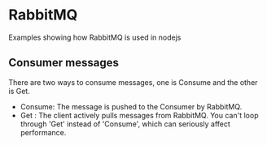 # RabbitMQ
Examples showing how RabbitMQ is used in nodejs

## Consumer messages
There are two ways to consume messages, one is Consume and the other is Get.

* Consume: The message is pushed to the Consumer by RabbitMQ.
* Get : The client actively pulls messages from RabbitMQ. You can't loop through 'Get' instead of 'Consume', which can seriously affect performance.